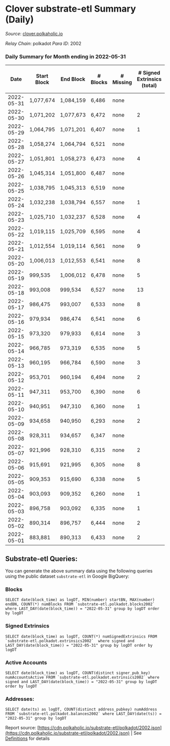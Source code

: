 # Clover substrate-etl Summary (Daily)

_Source_: [clover.polkaholic.io](https://clover.polkaholic.io)

*Relay Chain*: polkadot
*Para ID*: 2002



### Daily Summary for Month ending in 2022-05-31


| Date | Start Block | End Block | # Blocks | # Missing | # Signed Extrinsics (total) | # Active Accounts | # Addresses with Balances | # Events | # Transfers | # XCM Transfers In | # XCM Transfers Out |
| ---- | ----------- | --------- | -------- | --------- | --------------------------- | ----------------- | ------------------------- | -------- | ----------- | ------------------ | ------------------- |
| 2022-05-31 | 1,077,674 | 1,084,159 | 6,486 | none  |  | 9 | 1,071 | 14,899 | 2 ($1.22) |   |   |
| 2022-05-30 | 1,071,202 | 1,077,673 | 6,472 | none  | 2 | 1 | 1,065 | 14,364 | 1 ($0.10) |   |   |
| 2022-05-29 | 1,064,795 | 1,071,201 | 6,407 | none  | 1 | 1 | 1,064 | 14,465 | 99 ($1,163.37) |   |   |
| 2022-05-28 | 1,058,274 | 1,064,794 | 6,521 | none  |  | 12 | 966 | 14,489 | 34 ($1,212.92) |   |   |
| 2022-05-27 | 1,051,801 | 1,058,273 | 6,473 | none  | 4 | 3 | 935 | 14,951 | 71 ($13,559.55) |   |   |
| 2022-05-26 | 1,045,314 | 1,051,800 | 6,487 | none  |  | 15 | 876 | 14,099 | 74 ($2,882.92) |   |   |
| 2022-05-25 | 1,038,795 | 1,045,313 | 6,519 | none  |  | 26 | 818 | 14,064 | 60 ($1,212.07) |   |   |
| 2022-05-24 | 1,032,238 | 1,038,794 | 6,557 | none  | 1 | 1 | 793 | 14,103 | 31 ($17,935.30) |   |   |
| 2022-05-23 | 1,025,710 | 1,032,237 | 6,528 | none  | 4 | 3 | 784 | 13,847 | 24 ($4,157.65) |   |   |
| 2022-05-22 | 1,019,115 | 1,025,709 | 6,595 | none  | 4 | 3 | 778 | 14,444 | 60 ($17,235.19) |   |   |
| 2022-05-21 | 1,012,554 | 1,019,114 | 6,561 | none  | 9 | 5 | 757 | 14,862 | 115 ($32,035.66) |   |   |
| 2022-05-20 | 1,006,013 | 1,012,553 | 6,541 | none  | 8 | 5 | 726 | 14,283 | 74 ($21,921.77) |   |   |
| 2022-05-19 | 999,535 | 1,006,012 | 6,478 | none  | 5 | 4 | 721 | 14,140 | 76 ($11,229.86) |   |   |
| 2022-05-18 | 993,008 | 999,534 | 6,527 | none  | 13 | 6 | 717 | 13,975 | 61 ($127,198.09) |   |   |
| 2022-05-17 | 986,475 | 993,007 | 6,533 | none  | 8 | 5 | 710 | 14,015 | 35 ($40,396.75) |   |   |
| 2022-05-16 | 979,934 | 986,474 | 6,541 | none  | 6 | 3 | 699 | 14,256 | 85 ($80,771.28) |   |   |
| 2022-05-15 | 973,320 | 979,933 | 6,614 | none  | 3 | 2 | 649 | 13,894 | 91 ($17,865.65) |   |   |
| 2022-05-14 | 966,785 | 973,319 | 6,535 | none  | 5 | 3 | 571 | 13,221 | 11 ($73,307.29) |   |   |
| 2022-05-13 | 960,195 | 966,784 | 6,590 | none  | 3 | 2 | 559 | 13,811 | 88 ($2.42) |   |   |
| 2022-05-12 | 953,701 | 960,194 | 6,494 | none  | 2 | 2 | 487 | 13,258 | 42 ($4,655.17) |   |   |
| 2022-05-11 | 947,311 | 953,700 | 6,390 | none  | 6 | 3 | 446 | 13,034 | 18 ($22.40) |   |   |
| 2022-05-10 | 940,951 | 947,310 | 6,360 | none  | 1 | 1 | 423 | 12,806 | 11 ($280.68) |   |   |
| 2022-05-09 | 934,658 | 940,950 | 6,293 | none  | 2 | 2 | 414 | 12,794 | 13 ($29,355.67) |   |   |
| 2022-05-08 | 928,311 | 934,657 | 6,347 | none  |  | 3 | 405 | 12,731 | 2 ($7.36) |   |   |
| 2022-05-07 | 921,996 | 928,310 | 6,315 | none  | 2 | 2 | 401 | 12,640 |   |   |   |
| 2022-05-06 | 915,691 | 921,995 | 6,305 | none  | 8 | 5 | 401 | 12,792 | 21 ($108.29) |   |   |
| 2022-05-05 | 909,353 | 915,690 | 6,338 | none  | 5 | 4 | 389 | 12,725 | 3 ($4.40) |   |   |
| 2022-05-04 | 903,093 | 909,352 | 6,260 | none  | 1 | 1 | 382 | 12,535 | 1 ($73.31) |   |   |
| 2022-05-03 | 896,758 | 903,092 | 6,335 | none  | 1 | 1 | 381 | 12,680 | 1 ($0.73) |   |   |
| 2022-05-02 | 890,314 | 896,757 | 6,444 | none  | 2 | 1 | 380 | 12,953 |   |   |   |
| 2022-05-01 | 883,881 | 890,313 | 6,433 | none  | 2 | 1 | 380 | 12,900 |   |   |   |

## Substrate-etl Queries:
You can generate the above summary data using the following queries using the public dataset `substrate-etl` in Google BigQuery:


### Blocks
```
SELECT date(block_time) as logDT, MIN(number) startBN, MAX(number) endBN, COUNT(*) numBlocks FROM `substrate-etl.polkadot.blocks2002`  where LAST_DAY(date(block_time)) = "2022-05-31" group by logDT order by logDT
```


### Signed Extrinsics
```
SELECT date(block_time) as logDT, COUNT(*) numSignedExtrinsics FROM `substrate-etl.polkadot.extrinsics2002`  where signed and LAST_DAY(date(block_time)) = "2022-05-31" group by logDT order by logDT
```


### Active Accounts
```
SELECT date(block_time) as logDT, COUNT(distinct signer_pub_key) numAccountsActive FROM `substrate-etl.polkadot.extrinsics2002` where signed and LAST_DAY(date(block_time)) = "2022-05-31" group by logDT order by logDT
```


### Addresses:
```
SELECT date(ts) as logDT, COUNT(distinct address_pubkey) numAddress FROM `substrate-etl.polkadot.balances2002` where LAST_DAY(date(ts)) = "2022-05-31" group by logDT
```



Report source: [https://cdn.polkaholic.io/substrate-etl/polkadot/2002.json](https://cdn.polkaholic.io/substrate-etl/polkadot/2002.json) | See [Definitions](/DEFINITIONS.md) for details
